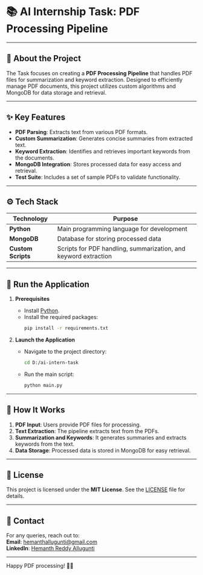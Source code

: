 # 📚 **AI Internship Task: PDF Processing Pipeline**  

---

## 🌟 **About the Project**  
The Task focuses on creating a **PDF Processing Pipeline** that handles PDF files for summarization and keyword extraction. Designed to efficiently manage PDF documents, this project utilizes custom algorithms and MongoDB for data storage and retrieval.

---

## ✨ **Key Features**  
- **PDF Parsing**: Extracts text from various PDF formats.  
- **Custom Summarization**: Generates concise summaries from extracted text.  
- **Keyword Extraction**: Identifies and retrieves important keywords from the documents.  
- **MongoDB Integration**: Stores processed data for easy access and retrieval.  
- **Test Suite**: Includes a set of sample PDFs to validate functionality.

---

## ⚙️ **Tech Stack**  
| **Technology**      | **Purpose**                               |  
|---------------------|-------------------------------------------|  
| **Python**          | Main programming language for development |  
| **MongoDB**         | Database for storing processed data       |  
| **Custom Scripts**   | Scripts for PDF handling, summarization, and keyword extraction |  

---

## 🚀 **Run the Application**  
1. **Prerequisites**  
   - Install [Python](https://www.python.org/downloads/).  
   - Install the required packages:  
     ```bash
     pip install -r requirements.txt
     ```

2. **Launch the Application**  
   - Navigate to the project directory:  
     ```bash
     cd D:/ai-intern-task
     ```
   - Run the main script:  
     ```bash
     python main.py
     ```

---

## 💬 **How It Works**  
1. **PDF Input**: Users provide PDF files for processing.  
2. **Text Extraction**: The pipeline extracts text from the PDFs.  
3. **Summarization and Keywords**: It generates summaries and extracts keywords from the text.  
4. **Data Storage**: Processed data is stored in MongoDB for easy retrieval.

---

## 📄 **License**  
This project is licensed under the **MIT License**. See the [LICENSE](LICENSE) file for details.  

---

## 📧 **Contact**  
For any queries, reach out to:  
**Email**: hemanthallugunti@gmail.com  
**LinkedIn**: [Hemanth Reddy Allugunti](https://www.linkedin.com/in/hemanth-reddy-allugunti-883b36216/)  

---

Happy PDF processing! 📄✨
